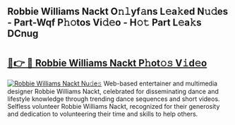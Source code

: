 ## Robbie Williams Nackt O𝚗𝚕yf𝚊ns L𝚎a𝚔ed N𝚞𝚍es - Part-Wqf P𝚑𝚘tos Vi𝚍𝚎o - H𝚘𝚝 Part L𝚎a𝚔s DCnug

# <h2><a href="http://kf1kx3.oniu.top/?m=Robbie+Williams+Nackt">🔗👉 🔴 Robbie Williams Nackt P𝚑ot𝚘𝚜 V𝚒d𝚎o</a></h2>

[![Robbie Williams Nackt Nu𝚍e𝚜](https://i.imgur.com/0qMVB7G.gif)](http://kf1kx3.oniu.top/?m=Robbie+Williams+Nackt)
Web-based entertainer and multimedia designer Robbie Williams Nackt, celebrated for disseminating dance and lifestyle knowledge through trending dance sequences and short videos. Selfless volunteer Robbie Williams Nackt, recognized for their generosity and dedication to volunteering their time and skills to help others.  
